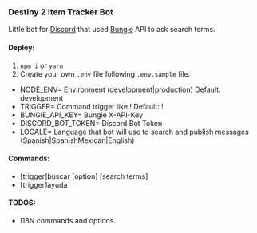 ### Destiny 2 Item Tracker Bot

Little bot for [Discord](https://) that used [Bungie](https://bungie.net) API to ask search terms.

#### Deploy:

1. `npm i` or `yarn`
2. Create your own `.env` file following `.env.sample` file.
  * NODE_ENV= Environment (development|production) Default: development
  * TRIGGER= Command trigger like ! Default: !
  * BUNGIE_API_KEY= Bungie X-API-Key
  * DISCORD_BOT_TOKEN= Discord Bot Token
  * LOCALE= Language that bot will use to search and publish messages (Spanish|SpanishMexican|English)

#### Commands:

* [trigger]buscar [option] [search terms]
* [trigger]ayuda


#### TODOS:
* I18N commands and options.
